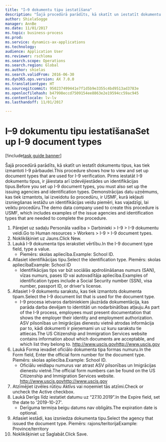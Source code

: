 ```yaml
--- 
title: "I–9 dokumentu tipu iestatīšana"
description: "Šajā procedūrā parādīts, kā skatīt un iestatīt dokumentu tipus, kas tiek izmantoti I-9 pārbaudei."
author: ShielaSogge
manager: AnnBe
ms.date: 11/01/2017
ms.topic: business-process
ms.prod: 
ms.service: dynamics-ax-applications
ms.technology: 
audience: Application User
ms.reviewer: rschloma
ms.search.scope: Operations
ms.search.region: Global
ms.author: shielas
ms.search.validFrom: 2016-06-30
ms.dyn365.ops.version: AX 7.0.0
ms.translationtype: HT
ms.sourcegitcommit: 950237499441e7f1d5b9e3355c4bd9513ad3783e
ms.openlocfilehash: b47998eccd7509154ee8863e2e19594cc59ac945
ms.contentlocale: lv-lv
ms.lasthandoff: 11/01/2017

---
```

# <a name="set-up-i-9-document-types"></a><span data-ttu-id="cf23d-103">I–9 dokumentu tipu iestatīšana</span><span class="sxs-lookup"><span data-stu-id="cf23d-103">Set up I-9 document types</span></span>

[!include[task guide banner](../../../includes/task-guide-banner.md)]

<span data-ttu-id="cf23d-104">Šajā procedūrā parādīts, kā skatīt un iestatīt dokumentu tipus, kas tiek izmantoti I-9 pārbaudei.</span><span class="sxs-lookup"><span data-stu-id="cf23d-104">This procedure shows how to view and set up document types that are used for I-9 verification.</span></span> <span data-ttu-id="cf23d-105">Pirms iestatāt I-9 dokumentu tipus, ir jāiestata arī izdevējiestādes un identifikācijas tipus.</span><span class="sxs-lookup"><span data-stu-id="cf23d-105">Before you set up I-9 document types, you must also set up the issuing agencies and identification types.</span></span> <span data-ttu-id="cf23d-106">Demonstrācijas datu uzņēmums, kas tiek izmantots, lai izveidotu šo procedūru, ir USMF, kurā iekļauti izsniegšanas iestāžu un identifikācijas veidu piemēri, kas vajadzīgi, lai veiktu procedūru.</span><span class="sxs-lookup"><span data-stu-id="cf23d-106">The demo data company used to create this procedure is USMF, which includes examples of the issue agencies and identification types that are needed to complete the procedure.</span></span>

1. <span data-ttu-id="cf23d-107">Pārejiet uz sadaļu Personāla vadība > Darbinieki > I-9 > I-9 dokumentu veidi.</span><span class="sxs-lookup"><span data-stu-id="cf23d-107">Go to Human resources > Workers > I-9 > I-9 document types.</span></span>
2. <span data-ttu-id="cf23d-108">Noklikšķiniet uz Jauns.</span><span class="sxs-lookup"><span data-stu-id="cf23d-108">Click New.</span></span>
3. <span data-ttu-id="cf23d-109">Laukā I-9 dokumenta tips ierakstiet vērtību.</span><span class="sxs-lookup"><span data-stu-id="cf23d-109">In the I-9 document type field, type a value.</span></span>
    * <span data-ttu-id="cf23d-110">Piemērs: skolas apliecība.</span><span class="sxs-lookup"><span data-stu-id="cf23d-110">Example: School ID.</span></span>  
4. <span data-ttu-id="cf23d-111">Atlasiet identifikācijas tipu.</span><span class="sxs-lookup"><span data-stu-id="cf23d-111">Select the identification type.</span></span>  <span data-ttu-id="cf23d-112">Piemērs: skolas apliecība</span><span class="sxs-lookup"><span data-stu-id="cf23d-112">Example:  School ID</span></span>
    * <span data-ttu-id="cf23d-113">Identifikācijas tips var būt sociālās apdrošināšanas numurs (SAN), vīzas numurs, pases ID vai autovadītāja apliecība.</span><span class="sxs-lookup"><span data-stu-id="cf23d-113">Examples of identification types include a Social Security number (SSN), visa number, passport ID, or driver's license.</span></span>  
5. <span data-ttu-id="cf23d-114">Atlasiet I-9 dokumentu sarakstu, kas tiek izmantots dokumenta tipam.</span><span class="sxs-lookup"><span data-stu-id="cf23d-114">Select the I-9 document list that is used for the document type.</span></span>
    * <span data-ttu-id="cf23d-115">I-9 procesa ietvaros darbiniekiem jāuzrāda dokumentācija, kas parāda darba devējam to identitāti un nodarbinātības atļauju.</span><span class="sxs-lookup"><span data-stu-id="cf23d-115">As part of the I-9 process, employees must present documentation that shows the employer their identity and employment authorization.</span></span> <span data-ttu-id="cf23d-116">ASV pilsonības un Imigrācijas dienestu vietnē atrodas informācija par to, kādi dokumenti ir pieņemami un uz kuru sarakstu tie attiecas.</span><span class="sxs-lookup"><span data-stu-id="cf23d-116">The US Citizenship and Immigration Services website contains information about which documents are acceptable, and which list they belong to.</span></span>  <span data-ttu-id="cf23d-117">http://www.uscis.gov</span><span class="sxs-lookup"><span data-stu-id="cf23d-117">http://www.uscis.gov</span></span>  
6. <span data-ttu-id="cf23d-118">Laukā Forma ievadiet oficiālo dokumenta tipa formas numuru.</span><span class="sxs-lookup"><span data-stu-id="cf23d-118">In the Form field, Enter the official form number for the document type.</span></span> <span data-ttu-id="cf23d-119">Piemērs: skolas apliecība.</span><span class="sxs-lookup"><span data-stu-id="cf23d-119">Example: School ID.</span></span>
    * <span data-ttu-id="cf23d-120">Oficiālu veidlapu numurus var atrast ASV pilsonības un Imigrācijas dienestu vietnē.</span><span class="sxs-lookup"><span data-stu-id="cf23d-120">The official form numbers can be found on the US Citizenship and Immigration Services website.</span></span>  <span data-ttu-id="cf23d-121">http://www.uscis.gov</span><span class="sxs-lookup"><span data-stu-id="cf23d-121">http://www.uscis.gov</span></span>  
7. <span data-ttu-id="cf23d-122">Atzīmējiet izvēles rūtiņu Aktīvs vai noņemiet tās atzīmi.</span><span class="sxs-lookup"><span data-stu-id="cf23d-122">Check or uncheck the Active checkbox.</span></span>
8. <span data-ttu-id="cf23d-123">Laukā Derīgs līdz iestatiet datumu uz “27.10.2019”.</span><span class="sxs-lookup"><span data-stu-id="cf23d-123">In the Expire field, set the date to '2019-10-27'.</span></span>
    * <span data-ttu-id="cf23d-124">Derīguma termiņa beigu datums nav obligāts.</span><span class="sxs-lookup"><span data-stu-id="cf23d-124">The expiration date is optional.</span></span>  
9. <span data-ttu-id="cf23d-125">Atlasiet iestādi, kas izsniedza dokumenta tipu.</span><span class="sxs-lookup"><span data-stu-id="cf23d-125">Select the agency that issued the document type.</span></span> <span data-ttu-id="cf23d-126">Piemērs: rajons/teritorija</span><span class="sxs-lookup"><span data-stu-id="cf23d-126">Example: Province/territory</span></span>
10. <span data-ttu-id="cf23d-127">Noklikšķiniet uz Saglabāt.</span><span class="sxs-lookup"><span data-stu-id="cf23d-127">Click Save.</span></span>


